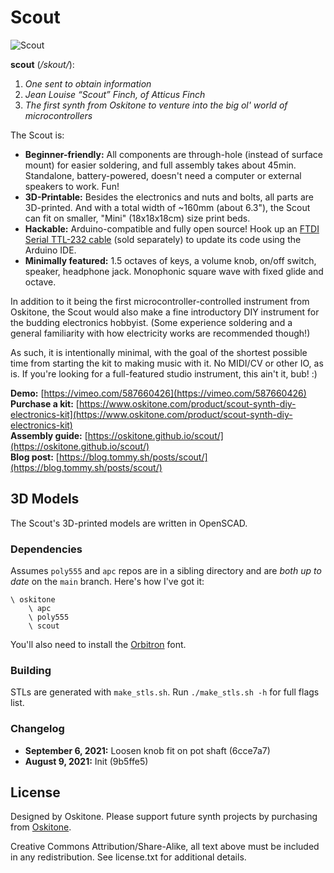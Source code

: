 # Scout

![Scout](assembly_guide/static/img/scout-10-838-032.gif)

**scout** (_/skout/_):

1. _One sent to obtain information_
2. _Jean Louise “Scout” Finch, of Atticus Finch_
3. _The first synth from Oskitone to venture into the big ol' world of microcontrollers_

The Scout is:

- **Beginner-friendly:** All components are through-hole (instead of surface mount) for easier soldering, and full assembly takes about 45min. Standalone, battery-powered, doesn't need a computer or external speakers to work. Fun!
- **3D-Printable:** Besides the electronics and nuts and bolts, all parts are 3D-printed. And with a total width of ~160mm (about 6.3"), the Scout can fit on smaller, "Mini" (18x18x18cm) size print beds.
- **Hackable:** Arduino-compatible and fully open source! Hook up an [FTDI Serial TTL-232 cable](https://www.adafruit.com/product/70) (sold separately) to update its code using the Arduino IDE.
- **Minimally featured:** 1.5 octaves of keys, a volume knob, on/off switch, speaker, headphone jack. Monophonic square wave with fixed glide and octave.

In addition to it being the first microcontroller-controlled instrument from Oskitone, the Scout would also make a fine introductory DIY instrument for the budding electronics hobbyist. (Some experience soldering and a general familiarity with how electricity works are recommended though!)

As such, it is intentionally minimal, with the goal of the shortest possible time from starting the kit to making music with it. No MIDI/CV or other IO, as is. If you're looking for a full-featured studio instrument, this ain't it, bub! :)

**Demo:** [https://vimeo.com/587660426](https://vimeo.com/587660426)<br />
**Purchase a kit:** [https://www.oskitone.com/product/scout-synth-diy-electronics-kit](https://www.oskitone.com/product/scout-synth-diy-electronics-kit)<br />
**Assembly guide:** [https://oskitone.github.io/scout/](https://oskitone.github.io/scout/)<br />
**Blog post:** [https://blog.tommy.sh/posts/scout/](https://blog.tommy.sh/posts/scout/)

## 3D Models

The Scout's 3D-printed models are written in OpenSCAD.

### Dependencies

Assumes `poly555` and `apc` repos are in a sibling directory and are _both up to date_ on the `main` branch. Here's how I've got it:

    \ oskitone
        \ apc
        \ poly555
        \ scout

You'll also need to install the [Orbitron](https://fonts.google.com/specimen/Orbitron) font.

### Building

STLs are generated with `make_stls.sh`. Run `./make_stls.sh -h` for full flags list.

### Changelog

- **September 6, 2021:** Loosen knob fit on pot shaft (6cce7a7)
- **August 9, 2021:** Init (9b5ffe5)

## License

Designed by Oskitone. Please support future synth projects by purchasing from [Oskitone](https://www.oskitone.com/).

Creative Commons Attribution/Share-Alike, all text above must be included in any redistribution. See license.txt for additional details.
